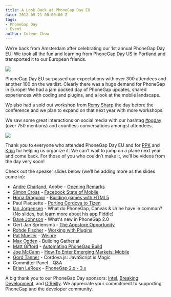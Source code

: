 ```yaml
---
title: A Look Back at PhoneGap Day EU
date: 2012-09-21 00:00:00 Z
tags:
- PhoneGap Day
- Event
author: Colene Chow
---
```


We’re back from Amsterdam after celebrating our 1st annual PhoneGap Day EU! We took all the fun and learning from PhoneGap Day US in Portland and transported it to our European friends.

![](/blog/uploads/pgday-andre.jpg)

PhoneGap Day EU surpassed our expectations with over 300 attendees and another 100 on the waitlist. Clearly there was a huge demand for PhoneGap in Europe!  We had a jam packed day of PhoneGap updates, shared experiences with coding and plugins, and a look at the mobile landscape.

We also had a sold out workshop from [Remy Sharp](http://twitter.com/rem) the day before the conference and we plan to expand on that next year with more workshops.

We saw some great interactions on social media with our hashtag [#pgday](https://twitter.com/#!/search/pgday) (over 750 mentions) and countless conversations amongst attendees.

![](/blog/uploads/tweets-pgdayeu.png)

Thank you to everyone who attended PhoneGap Day EU and for [PPK](http://twitter.com/ppk) and [Krijn](http://twitter.com/krijnhoetmer) for helping us organize it. We can’t wait to jump on a plane next year and come back. For those of you who couldn’t make it, we’ll be videos from the day very soon!

Check out the speaker slides below (we’ll be adding more as the slides come in):

* [Andre Charland](http://twitter.com/andrecharland), Adobe - [Opening Remarks](http://www.slideshare.net/AndreCharland/phonegap-day-eu-2012-welcome)
* [Simon Cross](http://twitter.com/sicross) - [Facebook State of Mobile](https://speakerdeck.com/u/sicross/p/phonegap-day-eu-2012)
* [Horia Dragomir](https://twitter.com/hdragomir) - [Building games with HTML5](https://speakerdeck.com/u/hdragomir/p/games-apps-and-html5)
* Paul Plaquette - [Porting Cordova to Tizen](https://01.org/sites/default/files/phonegapdayseu2012-portingcordovatotizen.pdf)
* [Ian Jorgensen](http://twitter.com/ianjorgensen) - What do PhoneGap, Canvas & Urine have in common? (No slides, but [learn more about his app Piddle](http://www.linehq.com/piddle))
* [Dave Johnson](http://twitter.com/davejohnson) - What's new in PhoneGap 2.0
* Gert Jan Spriensma - [The Appstore Opportunity](http://www.slideshare.net/phonegap/the-appstore-opportunity-by-gert-jan-spriensma-phonegap-day-eu-sept-14-2011)
* [Rohde Fischer](http://twitter.com/rohdef) - [Working with Plugins](https://github.com/rohdef/PGPlugins)
* [Pat Mueller](http://twitter.com/pmuellr) - [Weinre](http://muellerware.org/papers/pgday-2012-eu/#1)
* [Max Ogden](http://twitter.com/maxogden) - Building Gather.at
* [Matt Gifford](http://twitter.com/coldfumonkeh) - [Automating PhoneGap Build](http://www.slideshare.net/coldfumonkeh/automating-phonegap-build)
* [Joe McCann](http://twitter.com/joemccann) - [How To Enter Emerging Markets: Mobile](http://bit.ly/bric-mobile)
* [Gord Tanner](http://twitter.com/gordtanner) - Cordova.js: JavaScript is Magic
* Committer Panel - Q&A
* [Brian LeRoux](http://twitter.com/brianleroux) - [PhoneGap 2.x - 3.x](http://brian.io/slides/pgdayeu2012/)

A big thank you to our PhoneGap Day sponsors: [Intel](http://intel.com), [Breaking Development](http://bdconf.com), and [O’Reilly](http://oreilly.com). We appreciate your commitment to supporting PhoneGap and the developer community.
